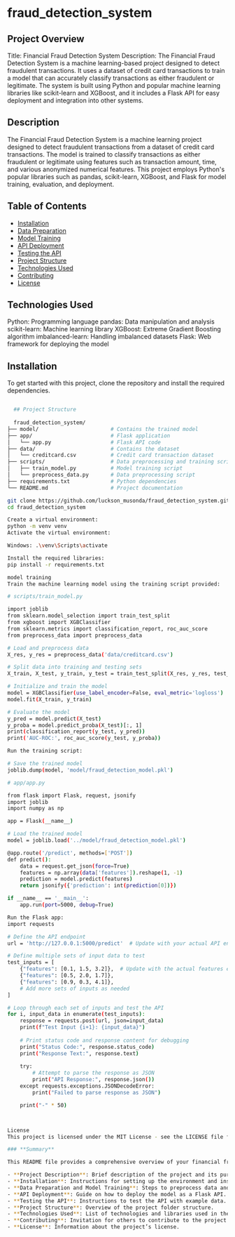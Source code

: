 # fraud_detection_system

## Project Overview
Title: Financial Fraud Detection System
Description: The Financial Fraud Detection System is a machine learning-based project designed to detect fraudulent transactions. It uses a dataset of credit card transactions to train a model that can accurately classify transactions as either fraudulent or legitimate. The system is built using Python and popular machine learning libraries like scikit-learn and XGBoost, and it includes a Flask API for easy deployment and integration into other systems.

## Description

The Financial Fraud Detection System is a machine learning project designed to detect fraudulent transactions from a dataset of credit card transactions. The model is trained to classify transactions as either fraudulent or legitimate using features such as transaction amount, time, and various anonymized numerical features. This project employs Python's popular libraries such as pandas, scikit-learn, XGBoost, and Flask for model training, evaluation, and deployment.


## Table of Contents

- [Installation](#installation)
- [Data Preparation](#data-preparation)
- [Model Training](#model-training)
- [API Deployment](#api-deployment)
- [Testing the API](#testing-the-api)
- [Project Structure](#project-structure)
- [Technologies Used](#technologies-used)
- [Contributing](#contributing)
- [License](#license)

 ## Technologies Used
Python: Programming language
pandas: Data manipulation and analysis
scikit-learn: Machine learning library
XGBoost: Extreme Gradient Boosting algorithm
imbalanced-learn: Handling imbalanced datasets
Flask: Web framework for deploying the model



## Installation

To get started with this project, clone the repository and install the required dependencies.

```bash

  ## Project Structure
  
  fraud_detection_system/
├── model/                       # Contains the trained model
├── app/                         # Flask application
│   └── app.py                   # Flask API code
├── data/                        # Contains the dataset
│   └── creditcard.csv           # Credit card transaction dataset
├── scripts/                     # Data preprocessing and training scripts
│   ├── train_model.py           # Model training script
│   └── preprocess_data.py       # Data preprocessing script
├── requirements.txt             # Python dependencies
└── README.md                    # Project documentation

git clone https://github.com/luckson_musonda/fraud_detection_system.git
cd fraud_detection_system

Create a virtual environment:
python -m venv venv
Activate the virtual environment:

Windows: .\venv\Scripts\activate

Install the required libraries:
pip install -r requirements.txt

model training 
Train the machine learning model using the training script provided:

# scripts/train_model.py

import joblib
from sklearn.model_selection import train_test_split
from xgboost import XGBClassifier
from sklearn.metrics import classification_report, roc_auc_score
from preprocess_data import preprocess_data

# Load and preprocess data
X_res, y_res = preprocess_data('data/creditcard.csv')

# Split data into training and testing sets
X_train, X_test, y_train, y_test = train_test_split(X_res, y_res, test_size=0.2, random_state=42)

# Initialize and train the model
model = XGBClassifier(use_label_encoder=False, eval_metric='logloss')
model.fit(X_train, y_train)

# Evaluate the model
y_pred = model.predict(X_test)
y_proba = model.predict_proba(X_test)[:, 1]
print(classification_report(y_test, y_pred))
print('AUC-ROC:', roc_auc_score(y_test, y_proba))

Run the training script:

# Save the trained model
joblib.dump(model, 'model/fraud_detection_model.pkl')

# app/app.py

from flask import Flask, request, jsonify
import joblib
import numpy as np

app = Flask(__name__)

# Load the trained model
model = joblib.load('../model/fraud_detection_model.pkl')

@app.route('/predict', methods=['POST'])
def predict():
    data = request.get_json(force=True)
    features = np.array(data['features']).reshape(1, -1)
    prediction = model.predict(features)
    return jsonify({'prediction': int(prediction[0])})

if __name__ == '__main__':
    app.run(port=5000, debug=True)

Run the Flask app:
import requests

# Define the API endpoint
url = 'http://127.0.0.1:5000/predict'  # Update with your actual API endpoint

# Define multiple sets of input data to test
test_inputs = [
    {"features": [0.1, 1.5, 3.2]},  # Update with the actual features expected by your model
    {"features": [0.5, 2.0, 1.7]},
    {"features": [0.9, 0.3, 4.1]},
    # Add more sets of inputs as needed
]

# Loop through each set of inputs and test the API
for i, input_data in enumerate(test_inputs):
    response = requests.post(url, json=input_data)
    print(f"Test Input {i+1}: {input_data}")
    
    # Print status code and response content for debugging
    print("Status Code:", response.status_code)
    print("Response Text:", response.text)
    
    try:
        # Attempt to parse the response as JSON
        print("API Response:", response.json())
    except requests.exceptions.JSONDecodeError:
        print("Failed to parse response as JSON")

    print("-" * 50)



License
This project is licensed under the MIT License - see the LICENSE file for details.

### **Summary**

This README file provides a comprehensive overview of your financial fraud detection project, including:

- **Project Description**: Brief description of the project and its purpose.
- **Installation**: Instructions for setting up the environment and installing dependencies.
- **Data Preparation and Model Training**: Steps to preprocess data and train the machine learning model.
- **API Deployment**: Guide on how to deploy the model as a Flask API.
- **Testing the API**: Instructions to test the API with example data.
- **Project Structure**: Overview of the project folder structure.
- **Technologies Used**: List of technologies and libraries used in the project.
- **Contributing**: Invitation for others to contribute to the project.
- **License**: Information about the project’s license.




